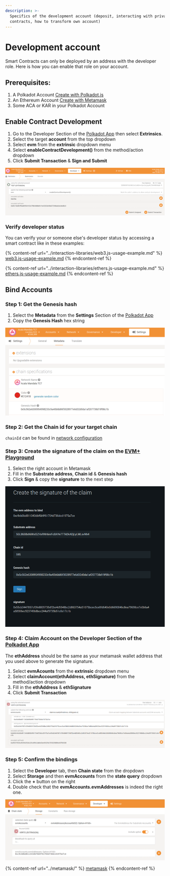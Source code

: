 ```yaml
---
description: >-
  Specifics of the development account (deposit, interacting with private
  contracts, how to transform own account)
---
```


# Development account

Smart Contracts can only be deployed by an address with the developer role.  Here is how you can enable that role on your account.

## Prerequisites:&#x20;

1. A Polkadot Account [Create with Polkadot.js](https://polkadot.js.org/extension/)
2. An Ethereum Account [Create with Metamask](https://metamask.io/download/)
3. Some ACA or KAR in your Polkadot Account

## Enable Contract Development

1. Go to the Developer Section of the [Polkadot App](https://polkadot.js.org/apps/?rpc=wss%3A%2F%2Fmandala-tc9-rpc.aca-staging.network%2Fws#/extrinsics) then select **Extrinsics**.
2. Select the target **account** from the top dropdown
3. Select **evm** from the **extrinsic** dropdown menu
4. Select **enableContractDevelopment()** from the method/action dropdown
5. Click **Submit Transaction** & **Sign and Submit**

![Developer > Extrinsic > Submission > evm > enableContractDevelopment()](<../../.gitbook/assets/image (21).png>)

### Verify developer status

You can verify your or someone else's developer status by accessing a smart contract like in these examples:

{% content-ref url="../interaction-libraries/web3.js-usage-example.md" %}
[web3.js-usage-example.md](../interaction-libraries/web3.js-usage-example.md)
{% endcontent-ref %}

{% content-ref url="../interaction-libraries/ethers.js-usage-example.md" %}
[ethers.js-usage-example.md](../interaction-libraries/ethers.js-usage-example.md)
{% endcontent-ref %}

## Bind Accounts

### Step 1: Get the Genesis hash

1. Select the **Metadata** from the **Settings** Section of the [Polkadot App](https://polkadot.js.org/apps/?rpc=wss%3A%2F%2Fmandala-tc9-rpc.aca-staging.network%2Fws#/settings/metadata)
2. Copy the **Genesis Hash** hex string

![Step 1: Getting the Genesis hash](<../../.gitbook/assets/image (5).png>)

### Step 2: Get the Chain id for your target chain

`chainId` can be found in [network configuration](../../network/network-configuration.md)

### Step 3: Create the signature of the claim on the [EVM+ Playground](https://evm.acala.network/#/Bind%20Account)

1. Select the right account in Metamask
2. Fill in the **Substrate address**, **Chain id** & **Genesis hash**
3. Click **Sign** & copy the **signature** to the next step

![Step 2: Create the signature of the claim ](<../../.gitbook/assets/image (27).png>)

### Step 4: Claim Account on the Developer Section of the [Polkadot App](https://polkadot.js.org/apps/?rpc=wss%3A%2F%2Fmandala-tc9-rpc.aca-staging.network%2Fws#/extrinsics)

The **ethAddress** should be the same as your metamask wallet address that you used above to generate the signature.

1. Select **evmAcounts** from the **extrinsic** dropdown menu
2. Select **claimAccount(ethAddress, ethSignature)** from the method/action dropdown
3. Fill in the **ethAddress** & **ethSignature**
4. Click **Submit Transaction**

![Step 3: Fill in eth Address and eth Signature](<../../.gitbook/assets/image (52).png>)

### Step 5: Confirm the bindings

1. Select the **Developer** tab, then **Chain state** from the dropdown
2. Select **Storage** and then **evmAccounts** from the **state query** dropdown
3. Click the **+** button on the right
4. Double check that the **evmAccounts.evmAddresses** is indeed the right one.

![Developer > Chain state > Storage > evmAccounts > evmAddresses](<../../.gitbook/assets/image (42).png>)

{% content-ref url="../metamask/" %}
[metamask](../metamask/)
{% endcontent-ref %}

